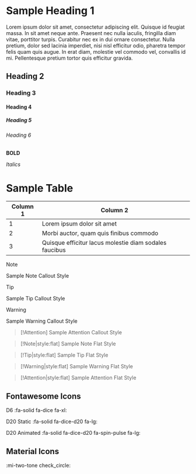 # Sample Heading 1

Lorem ipsum dolor sit amet, consectetur adipiscing elit. Quisque id feugiat massa. In sit amet neque ante. Praesent nec nulla iaculis, fringilla diam vitae, porttitor turpis. Curabitur nec ex in dui ornare consectetur. Nulla pretium, dolor sed lacinia imperdiet, nisi nisl efficitur odio, pharetra tempor felis quam quis augue. In erat diam, molestie vel commodo vel, convallis id mi. Pellentesque pretium tortor quis efficitur gravida. 

## Heading 2

### Heading 3

#### Heading 4

##### Heading 5

###### Heading 6

**BOLD**

*Italics*

# Sample Table

| Column 1 | Column 2 |
| ----------- | ----------- |
| 1 | Lorem ipsum dolor sit amet |
| 2 | Morbi auctor, quam quis finibus commodo |
| 3 | Quisque efficitur lacus molestie diam sodales faucibus |


> [!Note]
> Sample Note Callout Style

> [!Tip]
> Sample Tip Callout Style

> [!Warning]
> Sample Warning Callout Style

> [!Attention]
> Sample Attention Callout Style

> [!Note|style:flat]
> Sample Note Flat Style

> [!Tip|style:flat]
> Sample Tip Flat Style

> [!Warning|style:flat]
> Sample Warning Flat Style

> [!Attention|style:flat]
> Sample Attention Flat Style

## Fontawesome Icons 

D6  :fa-solid fa-dice fa-xl:

D20 Static :fa-solid fa-dice-d20 fa-lg:  

D20 Animated :fa-solid fa-dice-d20 fa-spin-pulse fa-lg: 

## Material Icons

:mi-two-tone check_circle:


